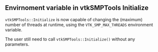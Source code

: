 ## Envirnoment variable in vtkSMPTools Initialize

`vtkSMPTools::Initialize` is now capable of changing the (maximum) number of threads at runtime, using the `VTK_SMP_MAX_THREADS` environment variable.

The user still need to call `vtkSMPTools::Initialize()` without any parameters.
